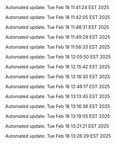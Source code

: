 
Automated update: Tue Feb 18 11:41:24 EST 2025

Automated update: Tue Feb 18 11:42:05 EST 2025

Automated update: Tue Feb 18 11:48:31 EST 2025

Automated update: Tue Feb 18 11:49:29 EST 2025

Automated update: Tue Feb 18 11:56:33 EST 2025

Automated update: Tue Feb 18 12:05:50 EST 2025

Automated update: Tue Feb 18 12:15:42 EST 2025

Automated update: Tue Feb 18 12:18:30 EST 2025

Automated update: Tue Feb 18 12:46:17 EST 2025

Automated update: Tue Feb 18 13:13:45 EST 2025

Automated update: Tue Feb 18 13:16:36 EST 2025

Automated update: Tue Feb 18 13:19:05 EST 2025

Automated update: Tue Feb 18 13:21:21 EST 2025

Automated update: Tue Feb 18 13:26:29 EST 2025
